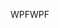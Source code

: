 <span data-ttu-id="ff281-101">WPF</span><span class="sxs-lookup"><span data-stu-id="ff281-101">WPF</span></span>